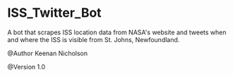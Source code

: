 # ISS_Twitter_Bot
A bot that scrapes ISS location data from NASA's website and tweets when and where the ISS is visible from St. Johns, Newfoundland.

@Author Keenan Nicholson

@Version 1.0

  

